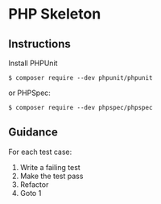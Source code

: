 PHP Skeleton
============

Instructions
------------

Install PHPUnit

```
$ composer require --dev phpunit/phpunit
```

or PHPSpec:

```
$ composer require --dev phpspec/phpspec
```

Guidance
--------

For each test case:

1. Write a failing test
2. Make the test pass
3. Refactor
4. Goto 1
